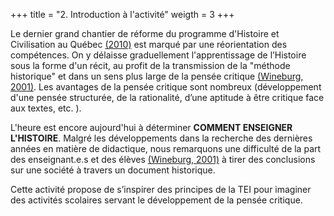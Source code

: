 +++
title = "2. Introduction à l'activité"
weigth = 3
+++

Le dernier grand chantier de réforme du programme d'Histoire et Civilisation au Québec [(2010)](https://www.education.gouv.qc.ca/fileadmin/site_web/documents/education/jeunes/pfeq/PFEQ_histoire-education-citoyennete-premier-cycle.pdf) est marqué par une réorientation des compétences. On y délaisse graduellement l'apprentissage de l’Histoire sous la forme d'un récit, au profit de la transmission de la "méthode historique" et dans un sens plus large de la pensée critique [(Wineburg, 2001)](https://tupress.temple.edu/books/historical-thinking-and-other-unnatural-acts). Les avantages de la pensée critique sont nombreux (développement d'une pensée structurée, de la rationalité, d’une aptitude à être critique face aux textes, etc. ).

L'heure est encore aujourd'hui à déterminer **COMMENT ENSEIGNER L'HISTOIRE**. Malgré les développements dans la recherche des dernières années en matière de didactique, nous remarquons une difficulté de la part des enseignant.e.s et des élèves [(Wineburg, 2001)](https://tupress.temple.edu/books/historical-thinking-and-other-unnatural-acts) à tirer des conclusions sur une société à travers un document historique.

Cette activité propose de s’inspirer des principes de la TEI pour imaginer des activités scolaires servant le développement de la pensée critique.
